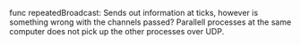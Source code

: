 func repeatedBroadcast:
Sends out information at ticks, however is something wrong with the channels passed?
Parallell processes at the same computer does not pick up the other processes over UDP.
